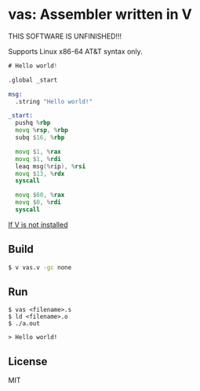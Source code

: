 
# vas: Assembler written in V

THIS SOFTWARE IS UNFINISHED!!!

Supports Linux x86-64 AT&T syntax only.

```asm
# Hello world!

.global _start

msg:
  .string "Hello world!"

_start:
  pushq %rbp
  movq %rsp, %rbp
  subq $16, %rbp

  movq $1, %rax
  movq $1, %rdi
  leaq msg(%rip), %rsi
  movq $13, %rdx
  syscall

  movq $60, %rax
  movq $0, %rdi
  syscall

```

[If V is not installed](https://github.com/vlang/v)

## Build

```sh
$ v vas.v -gc none
```

## Run
```
$ vas <filename>.s
$ ld <filename>.o
$ ./a.out

> Hello world!
```

## License
MIT
